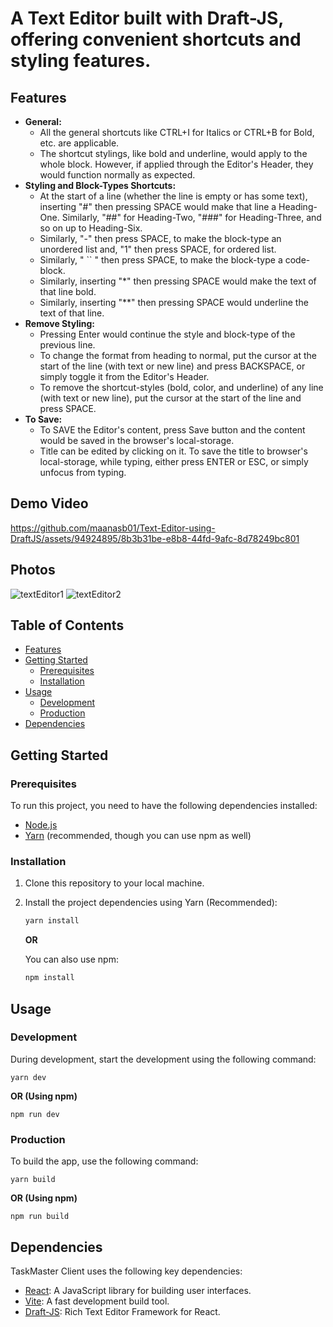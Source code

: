 # A Text Editor built with Draft-JS, offering convenient shortcuts and styling features.

## Features
*   **General:**
    *   All the general shortcuts like CTRL+I for Italics or CTRL+B for Bold, etc. are applicable.
    *   The shortcut stylings, like bold and underline, would apply to the whole block. However, if applied through the Editor's Header, they would function normally as expected.
*   **Styling and Block-Types Shortcuts:**
    *   At the start of a line (whether the line is empty or has some text), inserting "#" then pressing SPACE would make that line a Heading-One. Similarly, "##" for Heading-Two, "###" for Heading-Three, and so on up to Heading-Six.
    *   Similarly, "-" then press SPACE, to make the block-type an unordered list and, "1" then press SPACE, for ordered list.
    *   Similarly, " \`\` " then press SPACE, to make the block-type a code-block.
    *   Similarly, inserting "\*" then pressing SPACE would make the text of that line bold.
    *   Similarly, inserting "\*\*" then pressing SPACE would underline the text of that line.
*   **Remove Styling:**
    *   Pressing Enter would continue the style and block-type of the previous line.
    *   To change the format from heading to normal, put the cursor at the start of the line (with text or new line) and press BACKSPACE, or simply toggle it from the Editor's Header.
    *   To remove the shortcut-styles (bold, color, and underline) of any line (with text or new line), put the cursor at the start of the line and press SPACE.
*   **To Save:**
    *   To SAVE the Editor's content, press Save button and the content would be saved in the browser's local-storage.
    *   Title can be edited by clicking on it. To save the title to browser's local-storage, while typing, either press ENTER or ESC, or simply unfocus from typing.

## Demo Video

https://github.com/maanasb01/Text-Editor-using-DraftJS/assets/94924895/8b3b31be-e8b8-44fd-9afc-8d78249bc801

## Photos

![textEditor1](https://github.com/maanasb01/Text-Editor-using-DraftJS/assets/94924895/107a6eb9-f558-44ad-a612-ec8e6148f87c)
![textEditor2](https://github.com/maanasb01/Text-Editor-using-DraftJS/assets/94924895/deaf3469-d68b-4a2b-92d1-d8f3c38cc938)

## Table of Contents

- [Features](#features)
- [Getting Started](#getting-started)
  - [Prerequisites](#prerequisites)
  - [Installation](#installation)
- [Usage](#usage)
  - [Development](#development)
  - [Production](#production)
- [Dependencies](#dependencies)

## Getting Started

### Prerequisites

To run this project, you need to have the following dependencies installed:

- [Node.js](https://nodejs.org/)
- [Yarn](https://yarnpkg.com/) (recommended, though you can use npm as well)

### Installation

1. Clone this repository to your local machine.

2. Install the project dependencies using Yarn (Recommended):

    ```bash
    yarn install
    ```

    **OR**

    You can also use npm:

    ```bash
    npm install
    ```

## Usage

### Development

During development, start the development using the following command:

    yarn dev

**OR (Using npm)**
    
    npm run dev

### Production

To build the app, use the following command:

    yarn build


**OR (Using npm)**

    npm run build


## Dependencies

TaskMaster Client uses the following key dependencies:

- [React](https://www.npmjs.com/package/react): A JavaScript library for building user interfaces.
- [Vite](https://www.npmjs.com/package/vite): A fast development build tool.
- [Draft-JS](https://draftjs.org/): Rich Text Editor Framework for React.
